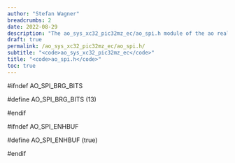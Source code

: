 ```yaml
---
author: "Stefan Wagner"
breadcrumbs: 2
date: 2022-08-29
description: "The ao_sys_xc32_pic32mz_ec/ao_spi.h module of the ao real-time operating system."
draft: true
permalink: /ao_sys_xc32_pic32mz_ec/ao_spi.h/ 
subtitle: "<code>ao_sys_xc32_pic32mz_ec</code>"
title: "<code>ao_spi.h</code>"
toc: true
---
```


#ifndef AO_SPI_BRG_BITS

#define AO_SPI_BRG_BITS     (13)

#endif

#ifndef AO_SPI_ENHBUF

#define AO_SPI_ENHBUF       (true)

#endif

